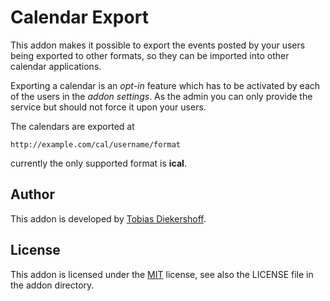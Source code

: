 Calendar Export
===============

This addon makes it possible to export the events posted by your users being
exported to other formats, so they can be imported into other calendar
applications.

Exporting a calendar is an _opt-in_ feature which has to be activated by each
of the users in the _addon settings_. As the admin you can only provide the
service but should not force it upon your users.

The calendars are exported at

	http://example.com/cal/username/format

currently the only supported format is __ical__.

Author
------

This addon is developed by [Tobias Diekershoff](https://f.diekershoff.de/profile/tobias).

License
-------

This addon is licensed under the [MIT](http://opensource.org/licenses/MIT)
license, see also the LICENSE file in the addon directory.
